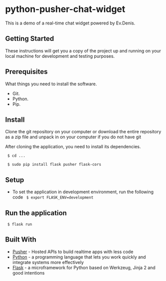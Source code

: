 # python-pusher-chat-widget
This is a demo of a real-time chat widget powered by Ev.Denis.

## Getting Started

These instructions will get you a copy of the project up and running on your local machine for development and testing purposes.

## Prerequisites

What things you need to install the software.

* Git.
* Python.
* Pip.

## Install

Clone the git repository on your computer or download the entire repository as a zip file and unpack in on your computer if you do not have git

After cloning the application, you need to install its dependencies.

``` $ cd ...```

``` $ sudo pip install flask pusher flask-cors```

## Setup

* To set the application in development environment, run the following code
``` $ export FLASK_ENV=development```

## Run the application
 
``` $ flask run```

## Built With

* [Pusher](https://pusher.com/) - Hosted APIs to build realtime apps with less code
* [Python](https://www.python.org/) - a programming language that lets you work quickly and integrate systems more effectively
* [Flask](http://flask.pocoo.org/) - a microframework for Python based on Werkzeug, Jinja 2 and good intentions
